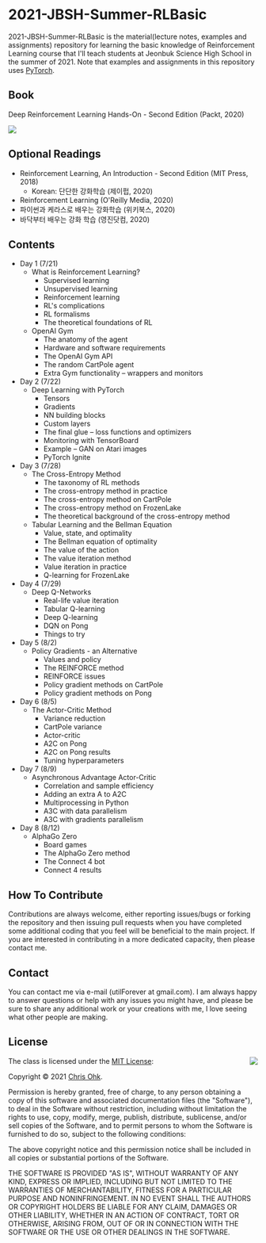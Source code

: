 # 2021-JBSH-Summer-RLBasic

2021-JBSH-Summer-RLBasic is the material(lecture notes, examples and assignments) repository for learning the basic knowledge of Reinforcement Learning course that I'll teach students at Jeonbuk Science High School in the summer of 2021. Note that examples and assignments in this repository uses [PyTorch](https://pytorch.org/).

## Book

Deep Reinforcement Learning Hands-On - Second Edition (Packt, 2020)

![](https://static.packt-cdn.com/products/9781838826994/cover/smaller)

## Optional Readings

- Reinforcement Learning, An Introduction - Second Edition (MIT Press, 2018)
  - Korean: 단단한 강화학습 (제이펍, 2020)
- Reinforcement Learning (O'Reilly Media, 2020)
- 파이썬과 케라스로 배우는 강화학습 (위키북스, 2020)
- 바닥부터 배우는 강화 학습 (영진닷컴, 2020)

## Contents

- Day 1 (7/21)
  - What is Reinforcement Learning?
    - Supervised learning
    - Unsupervised learning
    - Reinforcement learning
    - RL's complications
    - RL formalisms
    - The theoretical foundations of RL
  - OpenAI Gym
    - The anatomy of the agent
    - Hardware and software requirements
    - The OpenAI Gym API
    - The random CartPole agent
    - Extra Gym functionality – wrappers and monitors
- Day 2 (7/22)
  - Deep Learning with PyTorch
    - Tensors
    - Gradients
    - NN building blocks
    - Custom layers
    - The final glue – loss functions and optimizers
    - Monitoring with TensorBoard
    - Example – GAN on Atari images
    - PyTorch Ignite
- Day 3 (7/28)
  - The Cross-Entropy Method
    - The taxonomy of RL methods
    - The cross-entropy method in practice
    - The cross-entropy method on CartPole
    - The cross-entropy method on FrozenLake
    - The theoretical background of the cross-entropy method
  - Tabular Learning and the Bellman Equation
    - Value, state, and optimality
    - The Bellman equation of optimality
    - The value of the action
    - The value iteration method
    - Value iteration in practice
    - Q-learning for FrozenLake
- Day 4 (7/29)
  - Deep Q-Networks
    - Real-life value iteration
    - Tabular Q-learning
    - Deep Q-learning
    - DQN on Pong
    - Things to try
- Day 5 (8/2)
  - Policy Gradients - an Alternative
    - Values and policy
    - The REINFORCE method
    - REINFORCE issues
    - Policy gradient methods on CartPole
    - Policy gradient methods on Pong
- Day 6 (8/5)
  - The Actor-Critic Method
    - Variance reduction
    - CartPole variance
    - Actor-critic
    - A2C on Pong
    - A2C on Pong results
    - Tuning hyperparameters
- Day 7 (8/9)
  - Asynchronous Advantage Actor-Critic
    - Correlation and sample efficiency
    - Adding an extra A to A2C
    - Multiprocessing in Python
    - A3C with data parallelism
    - A3C with gradients parallelism
- Day 8 (8/12)
  - AlphaGo Zero
    - Board games
    - The AlphaGo Zero method
    - The Connect 4 bot
    - Connect 4 results


## How To Contribute

Contributions are always welcome, either reporting issues/bugs or forking the repository and then issuing pull requests when you have completed some additional coding that you feel will be beneficial to the main project. If you are interested in contributing in a more dedicated capacity, then please contact me.

## Contact

You can contact me via e-mail (utilForever at gmail.com). I am always happy to answer questions or help with any issues you might have, and please be sure to share any additional work or your creations with me, I love seeing what other people are making.

## License

<img align="right" src="http://opensource.org/trademarks/opensource/OSI-Approved-License-100x137.png">

The class is licensed under the [MIT License](http://opensource.org/licenses/MIT):

Copyright &copy; 2021 [Chris Ohk](http://www.github.com/utilForever).

Permission is hereby granted, free of charge, to any person obtaining a copy of this software and associated documentation files (the "Software"), to deal in the Software without restriction, including without limitation the rights to use, copy, modify, merge, publish, distribute, sublicense, and/or sell copies of the Software, and to permit persons to whom the Software is furnished to do so, subject to the following conditions:

The above copyright notice and this permission notice shall be included in all copies or substantial portions of the Software.

THE SOFTWARE IS PROVIDED "AS IS", WITHOUT WARRANTY OF ANY KIND, EXPRESS OR IMPLIED, INCLUDING BUT NOT LIMITED TO THE WARRANTIES OF MERCHANTABILITY, FITNESS FOR A PARTICULAR PURPOSE AND NONINFRINGEMENT. IN NO EVENT SHALL THE AUTHORS OR COPYRIGHT HOLDERS BE LIABLE FOR ANY CLAIM, DAMAGES OR OTHER LIABILITY, WHETHER IN AN ACTION OF CONTRACT, TORT OR OTHERWISE, ARISING FROM, OUT OF OR IN CONNECTION WITH THE SOFTWARE OR THE USE OR OTHER DEALINGS IN THE SOFTWARE.
